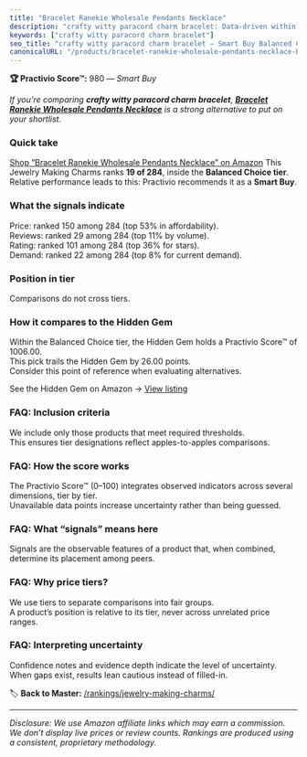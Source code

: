```yaml
---
title: "Bracelet Ranekie Wholesale Pendants Necklace"
description: "crafty witty paracord charm bracelet: Data-driven within Balanced Choice ranking using the Practivio Score™. Positioned by quality, value, demand, findability,…"
keywords: ["crafty witty paracord charm bracelet"]
seo_title: "crafty witty paracord charm bracelet — Smart Buy Balanced Choice (2025)"
canonicalURL: "/products/bracelet-ranekie-wholesale-pendants-necklace-B098KXZZQV/"
---
```


**🏆 Practivio Score™:** 980 — _Smart Buy_


*If you're comparing **crafty witty paracord charm bracelet**, **[Bracelet Ranekie Wholesale Pendants Necklace](https://www.amazon.com/dp/B098KXZZQV?tag=practivio-20)** is a strong alternative to put on your shortlist.*
### Quick take
[Shop “Bracelet Ranekie Wholesale Pendants Necklace” on Amazon](https://www.amazon.com/dp/B098KXZZQV?tag=practivio-20)
This Jewelry Making Charms ranks **19 of 284**, inside the **Balanced Choice tier**.  
Relative performance leads to this: Practivio recommends it as a **Smart Buy**.

### What the signals indicate
Price: ranked 150 among 284 (top 53% in affordability).  
Reviews: ranked 29 among 284 (top 11% by volume).  
Rating: ranked 101 among 284 (top 36% for stars).  
Demand: ranked 22 among 284 (top 8% for current demand).

### Position in tier
Comparisons do not cross tiers.

### How it compares to the Hidden Gem
Within the Balanced Choice tier, the Hidden Gem holds a Practivio Score™ of 1006.00.  
This pick trails the Hidden Gem by 26.00 points.  
Consider this point of reference when evaluating alternatives.  

See the Hidden Gem on Amazon → [View listing](https://www.amazon.com/dp/B07DMMBY85?tag=practivio-20)

### FAQ: Inclusion criteria
We include only those products that meet required thresholds.  
This ensures tier designations reflect apples-to-apples comparisons.

### FAQ: How the score works
The Practivio Score™ (0–100) integrates observed indicators across several dimensions, tier by tier.  
Unavailable data points increase uncertainty rather than being guessed.

### FAQ: What “signals” means here
Signals are the observable features of a product that, when combined, determine its placement among peers.

### FAQ: Why price tiers?
We use tiers to separate comparisons into fair groups.  
A product’s position is relative to its tier, never across unrelated price ranges.

### FAQ: Interpreting uncertainty
Confidence notes and evidence depth indicate the level of uncertainty.  
When gaps exist, results lean cautious instead of filled-in.


🏷️ **Back to Master:** [/rankings/jewelry-making-charms/](/rankings/jewelry-making-charms/)

---
_Disclosure: We use Amazon affiliate links which may earn a commission. We don’t display live prices or review counts. Rankings are produced using a consistent, proprietary methodology._
